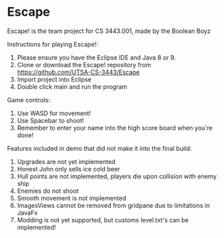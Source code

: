 # Escape
Escape! is the team project for CS 3443.001, made by the Boolean Boyz

Instructions for playing Escape!: 
1. Please ensure you have the Eclipse IDE and Java 8 or 9.
2. Clone or download the Escape! repository from https://github.com/UTSA-CS-3443/Escape
3. Import project into Eclipse
4. Double click main and run the program

Game controls:
1. Use WASD for movement!
2. Use Spacebar to shoot!
3. Remember to enter your name into the high score board when you're done!

Features included in demo that did not make it into the final build:
1. Upgrades are not yet implemented
2. Honest John only sells ice cold beer
3. Hull points are not implemented, players die upon collision with enemy ship
4. Enemies do not shoot
5. Smooth movement is not implemented
6. ImagesViews cannot be removed from gridpane due to limitations in JavaFx
7. Modding is not yet supported, but customs level.txt's can be implemented! 
